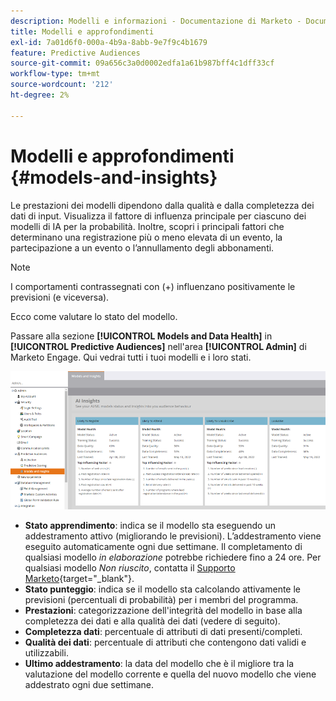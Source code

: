 ```yaml
---
description: Modelli e informazioni - Documentazione di Marketo - Documentazione del prodotto
title: Modelli e approfondimenti
exl-id: 7a01d6f0-000a-4b9a-8abb-9e7f9c4b1679
feature: Predictive Audiences
source-git-commit: 09a656c3a0d0002edfa1a61b987bff4c1dff33cf
workflow-type: tm+mt
source-wordcount: '212'
ht-degree: 2%

---
```


# Modelli e approfondimenti {#models-and-insights}

Le prestazioni dei modelli dipendono dalla qualità e dalla completezza dei dati di input. Visualizza il fattore di influenza principale per ciascuno dei modelli di IA per la probabilità. Inoltre, scopri i principali fattori che determinano una registrazione più o meno elevata di un evento, la partecipazione a un evento o l’annullamento degli abbonamenti.

>[!NOTE]
>
>I comportamenti contrassegnati con (+) influenzano positivamente le previsioni (e viceversa).

Ecco come valutare lo stato del modello.

Passare alla sezione **[!UICONTROL Models and Data Health]** in **[!UICONTROL Predictive Audiences]** nell&#39;area **[!UICONTROL Admin]** di Marketo Engage. Qui vedrai tutti i tuoi modelli e i loro stati.

![Immagine Uno](assets/models-and-insights-1.png)

* **Stato apprendimento**: indica se il modello sta eseguendo un addestramento attivo (migliorando le previsioni). L’addestramento viene eseguito automaticamente ogni due settimane. Il completamento di qualsiasi modello _in elaborazione_ potrebbe richiedere fino a 24 ore. Per qualsiasi modello _Non riuscito_, contatta il [Supporto Marketo](https://nation.marketo.com/t5/Support/ct-p/Support){target="_blank"}.
* **Stato punteggio**: indica se il modello sta calcolando attivamente le previsioni (percentuali di probabilità) per i membri del programma.
* **Prestazioni**: categorizzazione dell&#39;integrità del modello in base alla completezza dei dati e alla qualità dei dati (vedere di seguito).
* **Completezza dati**: percentuale di attributi di dati presenti/completi.
* **Qualità dei dati**: percentuale di attributi che contengono dati validi e utilizzabili.
* **Ultimo addestramento**: la data del modello che è il migliore tra la valutazione del modello corrente e quella del nuovo modello che viene addestrato ogni due settimane.
